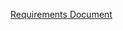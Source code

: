 [Requirements Document](https://github.com/paul156h/f25-cisc474-individual/blob/main/apps/docs/public/user_stories.md)

